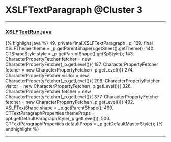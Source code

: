 # XSLFTextParagraph @Cluster 3

***

### [XSLFTextRun.java](https://searchcode.com/codesearch/view/97406808/)
{% highlight java %}
49. private final XSLFTextParagraph _p;
139.     final XSLFTheme theme = _p.getParentShape().getSheet().getTheme();
140.     CTShapeStyle style = _p.getParentShape().getSpStyle();
143.     CharacterPropertyFetcher<Color> fetcher = new CharacterPropertyFetcher<Color>(_p.getLevel()){
187.     CharacterPropertyFetcher<Double> fetcher = new CharacterPropertyFetcher<Double>(_p.getLevel()){
274.     CharacterPropertyFetcher<String> visitor = new CharacterPropertyFetcher<String>(_p.getLevel()){
298.     CharacterPropertyFetcher<Byte> visitor = new CharacterPropertyFetcher<Byte>(_p.getLevel()){
326.     CharacterPropertyFetcher<Boolean> fetcher = new CharacterPropertyFetcher<Boolean>(_p.getLevel()){
377.     CharacterPropertyFetcher<TextCap> fetcher = new CharacterPropertyFetcher<TextCap>(_p.getLevel()){
492.         XSLFTextShape shape = _p.getParentShape();
499.                 CTTextParagraphProperties themeProps = ppt.getDefaultParagraphStyle(_p.getLevel());
506.                 CTTextParagraphProperties defaultProps =  _p.getDefaultMasterStyle();
{% endhighlight %}

***

